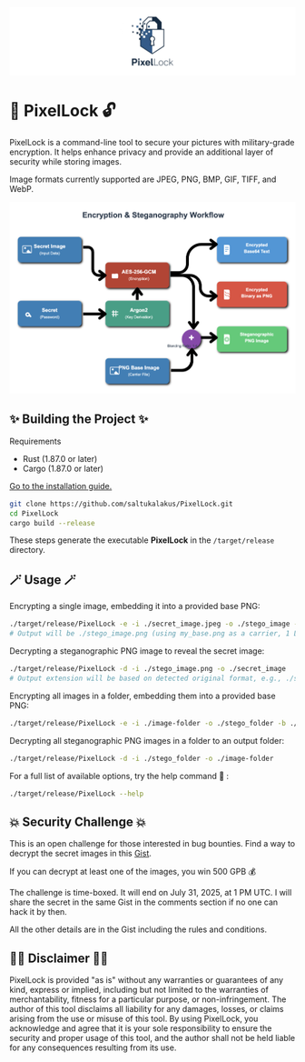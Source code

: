 ![PixelLock](https://github.com/saltukalakus/PixelLock/blob/main/PixelLock.png)

# 🔑 PixelLock 🔓

PixelLock is a command-line tool to secure your pictures with military-grade encryption. It helps enhance privacy and provide an additional layer of security while storing images. 

Image formats currently supported are JPEG, PNG, BMP, GIF, TIFF, and WebP. 

![Flow](https://github.com/saltukalakus/PixelLock/blob/main/Flow.png)


##  ✨ Building the Project ✨

Requirements
- Rust (1.87.0 or later)
- Cargo (1.87.0 or later)

[Go to the installation guide.](https://www.rust-lang.org/learn/get-started)

   ```bash
   git clone https://github.com/saltukalakus/PixelLock.git
   cd PixelLock
   cargo build --release
   ```

These steps generate the executable **PixelLock** in the `/target/release` directory.

## 🪄 Usage 🪄

Encrypting a single image, embedding it into a provided base PNG:
```bash
./target/release/PixelLock -e -i ./secret_image.jpeg -o ./stego_image -b ./my_base.png
# Output will be ./stego_image.png (using my_base.png as a carrier, 1 LSB)
```

Decrypting a steganographic PNG image to reveal the secret image:
```bash
./target/release/PixelLock -d -i ./stego_image.png -o ./secret_image
# Output extension will be based on detected original format, e.g., ./secret_image.jpeg
```

Encrypting all images in a folder, embedding them into a provided base PNG:
```bash
./target/release/PixelLock -e -i ./image-folder -o ./stego_folder -b ./my_base.png
```

Decrypting all steganographic PNG images in a folder to an output folder:
```bash
./target/release/PixelLock -d -i ./stego_folder -o ./image-folder
```

For a full list of available options, try the help command 📖 :

```bash
./target/release/PixelLock --help  
```

## 💥 Security Challenge 💥

This is an open challenge for those interested in bug bounties. Find a way to decrypt the secret images in this [Gist](https://gist.github.com/saltukalakus/3ed86910ea2eee6c6e72f8def4c6017c). 

If you can decrypt at least one of the images, you win 500 GPB 💰 

The challenge is time-boxed. It will end on July 31, 2025, at 1 PM UTC. I will share the secret in the same Gist in the comments section if no one can hack it by then.

All the other details are in the Gist including the rules and conditions.

## 👩‍⚖️ Disclaimer 👨‍⚖️

PixelLock is provided "as is" without any warranties or guarantees of any kind, express or implied, including but not limited to the warranties of merchantability, fitness for a particular purpose, or non-infringement. The author of this tool disclaims all liability for any damages, losses, or claims arising from the use or misuse of this tool. By using PixelLock, you acknowledge and agree that it is your sole responsibility to ensure the security and proper usage of this tool, and the author shall not be held liable for any consequences resulting from its use.
